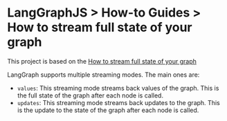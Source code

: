 # LangGraphJS > How-to Guides > How to stream full state of your graph

This project is based on the [How to stream full state of your graph](https://langchain-ai.github.io/langgraphjs/how-tos/stream-values/)

LangGraph supports multiple streaming modes. The main ones are:

- `values`: This streaming mode streams back values of the graph. This is the full state of the graph after each node is called.
- `updates`: This streaming mode streams back updates to the graph. This is the update to the state of the graph after each node is called.
